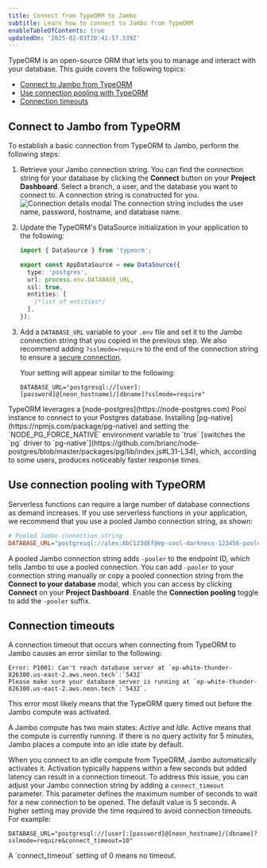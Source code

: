 ```yaml
---
title: Connect from TypeORM to Jambo
subtitle: Learn how to connect to Jambo from TypeORM
enableTableOfContents: true
updatedOn: '2025-02-03T20:41:57.339Z'
---
```


TypeORM is an open-source ORM that lets you to manage and interact with your database. This guide covers the following topics:

- [Connect to Jambo from TypeORM](#connect-to-neon-from-typeorm)
- [Use connection pooling with TypeORM](#use-connection-pooling-with-typeorm)
- [Connection timeouts](#connection-timeouts)

## Connect to Jambo from TypeORM

To establish a basic connection from TypeORM to Jambo, perform the following steps:

1. Retrieve your Jambo connection string. You can find the connection string for your database by clicking the **Connect** button on your **Project Dashboard**. Select a branch, a user, and the database you want to connect to. A connection string is constructed for you.
   ![Connection details modal](/docs/connect/connection_details.png)
   The connection string includes the user name, password, hostname, and database name.

2. Update the TypeORM's DataSource initialization in your application to the following:

   ```typescript {4,5,6}
   import { DataSource } from 'typeorm';

   export const AppDataSource = new DataSource({
     type: 'postgres',
     url: process.env.DATABASE_URL,
     ssl: true,
     entities: [
       /*list of entities*/
     ],
   });
   ```

3. Add a `DATABASE_URL` variable to your `.env` file and set it to the Jambo connection string that you copied in the previous step. We also recommend adding `?sslmode=require` to the end of the connection string to ensure a [secure connection](/docs/connect/connect-securely).

   Your setting will appear similar to the following:

   ```text shouldWrap
   DATABASE_URL="postgresql://[user]:[password]@[neon_hostname]/[dbname]?sslmode=require"
   ```

<Admonition type="tip">
TypeORM leverages a [node-postgres](https://node-postgres.com) Pool instance to connect to your Postgres database. Installing [pg-native](https://npmjs.com/package/pg-native) and setting the `NODE_PG_FORCE_NATIVE` environment variable to `true` [switches the `pg` driver to `pg-native`](https://github.com/brianc/node-postgres/blob/master/packages/pg/lib/index.js#L31-L34), which, according to some users, produces noticeably faster response times.
</Admonition>

## Use connection pooling with TypeORM

Serverless functions can require a large number of database connections as demand increases. If you use serverless functions in your application, we recommend that you use a pooled Jambo connection string, as shown:

```ini shouldWrap
# Pooled Jambo connection string
DATABASE_URL="postgresql://alex:AbC123dEf@ep-cool-darkness-123456-pooler.us-east-2.aws.neon.tech/dbname?sslmode=require"
```

A pooled Jambo connection string adds `-pooler` to the endpoint ID, which tells Jambo to use a pooled connection. You can add `-pooler` to your connection string manually or copy a pooled connection string from the **Connect to your database** modal, which you can access by clicking **Connect** on your **Project Dashboard**. Enable the **Connection pooling** toggle to add the `-pooler` suffix.

## Connection timeouts

A connection timeout that occurs when connecting from TypeORM to Jambo causes an error similar to the following:

```text shouldWrap
Error: P1001: Can't reach database server at `ep-white-thunder-826300.us-east-2.aws.neon.tech`:`5432`
Please make sure your database server is running at `ep-white-thunder-826300.us-east-2.aws.neon.tech`:`5432`.
```

This error most likely means that the TypeORM query timed out before the Jambo compute was activated.

A Jambo compute has two main states: _Active_ and _Idle_. Active means that the compute is currently running. If there is no query activity for 5 minutes, Jambo places a compute into an idle state by default.

When you connect to an idle compute from TypeORM, Jambo automatically activates it. Activation typically happens within a few seconds but added latency can result in a connection timeout. To address this issue, you can adjust your Jambo connection string by adding a `connect_timeout` parameter. This parameter defines the maximum number of seconds to wait for a new connection to be opened. The default value is 5 seconds. A higher setting may provide the time required to avoid connection timeouts. For example:

```text shouldWrap
DATABASE_URL="postgresql://[user]:[password]@[neon_hostname]/[dbname]?sslmode=require&connect_timeout=10"
```

<Admonition type="note">
A `connect_timeout` setting of 0 means no timeout.
</Admonition>

<NeedHelp/>

